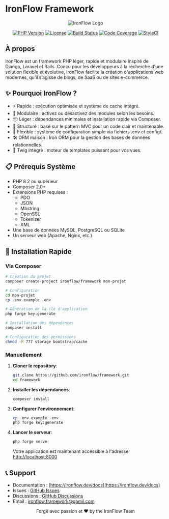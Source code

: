 # IronFlow Framework

<div align="center">

![IronFlow Logo](img/Ironflow.png)

[![PHP Version](https://img.shields.io/badge/PHP-8.2+-blue.svg)](https://php.net)
[![License](https://img.shields.io/badge/license-MIT-green.svg)](LICENSE)
[![Build Status](https://github.com/ironflow/framework/workflows/CI/badge.svg)](https://github.com/ironflow/framework/actions)
[![Code Coverage](https://codecov.io/gh/ironflow/framework/branch/main/graph/badge.svg)](https://codecov.io/gh/ironflow/framework)
[![StyleCI](https://github.styleci.io/repos/ironflow/framework/shield?branch=main)](https://github.styleci.io/repos/ironflow/framework)

</div>

## À propos
IronFlow est un framework PHP léger, rapide et modulaire inspiré de Django, Laravel et Rails. Conçu pour les développeurs à la recherche d'une solution flexible et évolutive, IronFlow facilite la création d'applications web modernes, qu’il s’agisse de blogs, de SaaS ou de sites e-commerce.

## ✨ Pourquoi IronFlow ?
- ⚡ Rapide : exécution optimisée et système de cache intégré.
- 🧩 Modulaire : activez ou désactivez des modules selon les besoins.
- 📦 Léger : dépendances minimales et installation rapide via Composer.
- 📂 Structuré : basé sur le pattern MVC pour un code clair et maintenable.
- 🔧 Flexible : système de configuration simple via fichiers .env et config/.
- 🛠️ ORM maison : Iron ORM pour la gestion des bases de données relationnelles.
- 🎨 Twig intégré : moteur de templates puissant pour vos vues.

## 📋 Prérequis Système

- PHP 8.2 ou supérieur
- Composer 2.0+
- Extensions PHP requises :
  - PDO
  - JSON
  - Mbstring
  - OpenSSL
  - Tokenizer
  - XML
- Une base de données MySQL, PostgreSQL ou SQLite
- Un serveur web (Apache, Nginx, etc.)

## 🚀 Installation Rapide

### Via Composer

```bash
# Création du projet
composer create-project ironflow/framework mon-projet

# Configuration
cd mon-projet
cp .env.example .env

# Génération de la clé d'application
php forge key:generate

# Installation des dépendances
composer install

# Configuration des permissions
chmod -R 777 storage bootstrap/cache
```

### Manuellement

1. **Cloner le repository**:

   ```bash
   git clone https://github.com/ironflow/framework.git
   cd framework
   ```

2. **Installer les dépendances**:

   ```bash
   composer install
   ```

3. **Configurer l'environnement**:

   ```bash
   cp .env.example .env
   php forge key:generate
   ```

4. **Lancer le serveur**:

   ```bash
   php forge serve
   ```

   Votre application est maintenant accessible à l'adresse [http://localhost:8000](http://localhost:8000)

## 📞 Support

- Documentation : [https://ironflow.dev/docs](https://ironflow.dev/docs)
- Issues : [GitHub Issues](https://github.com/ironflow-framework/framework/issues)
- Discussions : [GitHub Discussions](https://github.com/ironflow-framework/framework/discussions)
- Email : ironflow.framework@gamil.com
<div align="center">
Forgé avec passion et ❤️ by the IronFlow Team
</div>
